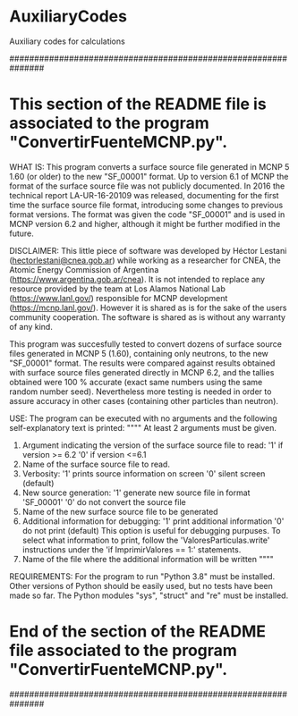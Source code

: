 # AuxiliaryCodes
Auxiliary codes for calculations


###############################################################
# This section of the README file is associated to the program "ConvertirFuenteMCNP.py".


WHAT IS:
This program converts a surface source file generated in MCNP 5 1.60 (or older) to the new "SF_00001" format.
Up to version 6.1 of MCNP the format of the surface source file was not publicly documented. In 2016 the technical report LA-UR-16-20109 was released, documenting for the first time the surface  source file format, introducing some changes to previous format versions. The format was given the code "SF_00001" and is used in MCNP version 6.2 and higher, although it might be further modified in the future.


DISCLAIMER:
This little piece of software was developed by Héctor Lestani (hectorlestani@cnea.gob.ar) while working as a researcher for CNEA, the Atomic Energy Commission of Argentina (https://www.argentina.gob.ar/cnea). It is not intended to replace any resource provided by the team at Los Alamos National Lab (https://www.lanl.gov/) responsible for MCNP development (https://mcnp.lanl.gov/). However it is shared as is for the sake of the users community cooperation. The software is shared as is without any warranty of any kind.

This program was succesfully tested to convert dozens of surface source files generated in MCNP 5 (1.60), containing only neutrons, to the new "SF_00001" format. The results were compared against results obtained with surface source files generated directly in MCNP 6.2, and the tallies obtained were 100 % accurate (exact same numbers using the same random number seed). Nevertheless more testing is needed in order to assure accuracy in other cases (containing other particles than neutron).

USE:
The program can be executed with no arguments and the following self-explanatory text is printed:
""""
At least 2 arguments must be given.
1) Argument indicating the version of the surface source file to read:
      '1' if version >= 6.2
      '0' if version <=6.1
2) Name of the surface source file to read.
3) Verbosity:
      '1' prints source information on screen
      '0' silent screen (default)
4) New source generation:
      '1' generate new source file in format 'SF_00001'
      '0' do not convert the source file
5) Name of the new surface source file to be generated
6) Additional information for debugging:
      '1' print additional information
      '0' do not print (default)
      This option is useful for debugging purpuses.
      To select what information to print, follow the 'ValoresParticulas.write' instructions
      under the 'if ImprimirValores == 1:' statements.
7) Name of the file where the additional information will be written
""""

REQUIREMENTS:
For the program to run "Python 3.8" must be installed. Other versions of Python should be easily used, but no tests have been made so far.
The Python modules "sys", "struct" and "re" must be installed.
# End of the section of the README file associated to the program "ConvertirFuenteMCNP.py".
###############################################################


